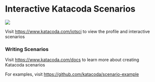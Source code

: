 # Interactive Katacoda Scenarios

[![](http://shields.katacoda.com/katacoda/iotsci/count.svg)](https://www.katacoda.com/iotsci "Get your profile on Katacoda.com")

Visit https://www.katacoda.com/iotsci to view the profile and interactive scenarios

### Writing Scenarios
Visit https://www.katacoda.com/docs to learn more about creating Katacoda scenarios

For examples, visit https://github.com/katacoda/scenario-example
